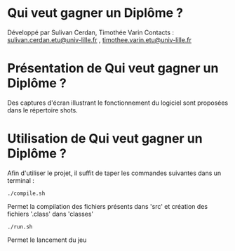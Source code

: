 Qui veut gagner un Diplôme ?
===========

Développé par Sulivan Cerdan, Timothée Varin
Contacts : sulivan.cerdan.etu@univ-lille.fr , timothee.varin.etu@univ-lille.fr

# Présentation de Qui veut gagner un Diplôme ?

<Description de votre jeu>
Des captures d'écran illustrant le fonctionnement du logiciel sont proposées dans le répertoire shots.


# Utilisation de Qui veut gagner un Diplôme ?

Afin d'utiliser le projet, il suffit de taper les commandes suivantes dans un terminal :

```
./compile.sh
```
Permet la compilation des fichiers présents dans 'src' et création des fichiers '.class' dans 'classes'

```
./run.sh
```
Permet le lancement du jeu

